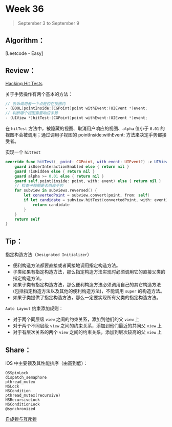 # Week 36

> September 3 to September 9

## Algorithm：
[Leetcode - Easy] 

## Review：
[Hacking Hit Tests](http://khanlou.com/2018/09/hacking-hit-tests/)

关于手势操作有两个基本的方法：
```swift
// 告诉调用者一个点是否在视图内
- (BOOL)pointInside:(CGPoint)point withEvent:(UIEvent *)event;
// 判断哪个视图需要响应手势
- (UIView *)hitTest:(CGPoint)point withEvent:(UIEvent *)event;
```

在 `hitTest` 方法中，被隐藏的视图、取消用户响应的视图、`alpha` 值小于 `0.01` 的视图不会被调用；通过调用子视图的 pointInside:withEvent: 方法来决定手势都接受者。

实现一个 `hitTest`
```swift
override func hitTest(_ point: CGPoint, with event: UIEvent?) -> UIView? {
	guard isUserInteractionEnabled else { return nil }
	guard !isHidden else { return nil }
	guard alpha >= 0.01 else { return nil }
	guard self.point(inside: point, with: event) else { return nil }
    // 检查子视图是否响应手势
	for subview in subviews.reversed() {
		let convertedPoint = subview.convert(point, from: self)
		if let candidate = subview.hitTest(convertedPoint, with: event) {
			return candidate
		}
	}
	return self
}
```

## Tip：

指定构造方法（`Designated Initializer`）
- 便利构造方法都要直接或者间接地调用指定构造方法。
- 子类如果有指定构造方法，那么指定构造方法实现时必须调用它的直接父类的指定构造方法。
- 如果子类有指定构造方法，那么便利构造方法必须调用自己的其它构造方法(包括指定构造方法以及其他的便利构造方法)，不能调用 `super` 的构造方法。
- 如果子类提供了指定构造方法，那么一定要实现所有父类的指定构造方法。

`Auto Layout` 约束添加规则：
- 对于两个同层级 `view` 之间的约束关系，添加到他们的父 `view` 上
- 对于两个不同层级 `view` 之间的约束关系，添加到他们最近的共同父 `view` 上
- 对于有层次关系的两个 `view` 之间的约束关系，添加到层次较高的父 `view` 上

## Share：

iOS 中主要锁及其性能排序（由高到低）：
```objc
OSSpinLock
dispatch_semaphore
pthread_mutex
NSLock
NSCondition
pthread_mutex(recursive)
NSRecursiveLock
NSConditionLock
@synchronized
```

[自旋锁与互斥锁](https://github.com/wzshare/TimeChip/blob/master/2018/%E8%87%AA%E6%97%8B%E9%94%81%E4%B8%8E%E4%BA%92%E6%96%A5%E9%94%81.md)
